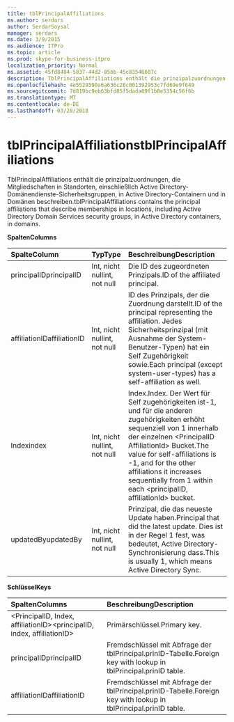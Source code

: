 ```yaml
---
title: tblPrincipalAffiliations
ms.author: serdars
author: SerdarSoysal
manager: serdars
ms.date: 3/9/2015
ms.audience: ITPro
ms.topic: article
ms.prod: skype-for-business-itpro
localization_priority: Normal
ms.assetid: 45fd8484-5837-44d2-85bb-45c83546607c
description: TblPrincipalAffiliations enthält die prinzipalzuordnungen, die Mitgliedschaften in Standorten, einschließlich Active Directory-Domänendienste-Sicherheitsgruppen, in Active Directory-Containern und in Domänen beschreiben.
ms.openlocfilehash: 4e5529590a6a636c28c801392953c7fd69e9f649
ms.sourcegitcommit: 7d819bc9eb63bfd85f5dada09f1b8e5354c56f6b
ms.translationtype: MT
ms.contentlocale: de-DE
ms.lasthandoff: 03/28/2018
---
```

# <a name="tblprincipalaffiliations"></a><span data-ttu-id="588ea-103">tblPrincipalAffiliations</span><span class="sxs-lookup"><span data-stu-id="588ea-103">tblPrincipalAffiliations</span></span>
 
<span data-ttu-id="588ea-104">TblPrincipalAffiliations enthält die prinzipalzuordnungen, die Mitgliedschaften in Standorten, einschließlich Active Directory-Domänendienste-Sicherheitsgruppen, in Active Directory-Containern und in Domänen beschreiben.</span><span class="sxs-lookup"><span data-stu-id="588ea-104">tblPrincipalAffiliations contains the principal affiliations that describe memberships in locations, including Active Directory Domain Services security groups, in Active Directory containers, in domains.</span></span>
  
<span data-ttu-id="588ea-105">**Spalten**</span><span class="sxs-lookup"><span data-stu-id="588ea-105">**Columns**</span></span>

|<span data-ttu-id="588ea-106">**Spalte**</span><span class="sxs-lookup"><span data-stu-id="588ea-106">**Column**</span></span>|<span data-ttu-id="588ea-107">**Typ**</span><span class="sxs-lookup"><span data-stu-id="588ea-107">**Type**</span></span>|<span data-ttu-id="588ea-108">**Beschreibung**</span><span class="sxs-lookup"><span data-stu-id="588ea-108">**Description**</span></span>|
|:-----|:-----|:-----|
|<span data-ttu-id="588ea-109">principalID</span><span class="sxs-lookup"><span data-stu-id="588ea-109">principalID</span></span>  <br/> |<span data-ttu-id="588ea-110">Int, nicht null</span><span class="sxs-lookup"><span data-stu-id="588ea-110">int, not null</span></span>  <br/> |<span data-ttu-id="588ea-111">Die ID des zugeordneten Prinzipals.</span><span class="sxs-lookup"><span data-stu-id="588ea-111">ID of the affiliated principal.</span></span>  <br/> |
|<span data-ttu-id="588ea-112">affiliationID</span><span class="sxs-lookup"><span data-stu-id="588ea-112">affiliationID</span></span>  <br/> |<span data-ttu-id="588ea-113">Int, nicht null</span><span class="sxs-lookup"><span data-stu-id="588ea-113">int, not null</span></span>  <br/> |<span data-ttu-id="588ea-114">ID des Prinzipals, der die Zuordnung darstellt.</span><span class="sxs-lookup"><span data-stu-id="588ea-114">ID of the principal representing the affiliation.</span></span> <span data-ttu-id="588ea-115">Jedes Sicherheitsprinzipal (mit Ausnahme der System-Benutzer-Typen) hat ein Self Zugehörigkeit sowie.</span><span class="sxs-lookup"><span data-stu-id="588ea-115">Each principal (except system-user-types) has a self-affiliation as well.</span></span>  <br/> |
|<span data-ttu-id="588ea-116">Index</span><span class="sxs-lookup"><span data-stu-id="588ea-116">index</span></span>  <br/> |<span data-ttu-id="588ea-117">Int, nicht null</span><span class="sxs-lookup"><span data-stu-id="588ea-117">int, not null</span></span>  <br/> |<span data-ttu-id="588ea-118">Index.</span><span class="sxs-lookup"><span data-stu-id="588ea-118">Index.</span></span> <span data-ttu-id="588ea-119">Der Wert für Self zugehörigkeiten ist-1, und für die anderen zugehörigkeiten erhöht sequenziell von 1 innerhalb der einzelnen \<PrincipalID AffiliationId\> Bucket.</span><span class="sxs-lookup"><span data-stu-id="588ea-119">The value for self-affiliations is -1, and for the other affiliations it increases sequentially from 1 within each \<principalID, affiliationId\> bucket.</span></span>  <br/> |
|<span data-ttu-id="588ea-120">updatedBy</span><span class="sxs-lookup"><span data-stu-id="588ea-120">updatedBy</span></span>  <br/> |<span data-ttu-id="588ea-121">Int, nicht null</span><span class="sxs-lookup"><span data-stu-id="588ea-121">int, not null</span></span>  <br/> |<span data-ttu-id="588ea-122">Prinzipal, die das neueste Update haben.</span><span class="sxs-lookup"><span data-stu-id="588ea-122">Principal that did the latest update.</span></span> <span data-ttu-id="588ea-123">Dies ist in der Regel 1 fest, was bedeutet, Active Directory-Synchronisierung dass.</span><span class="sxs-lookup"><span data-stu-id="588ea-123">This is usually 1, which means Active Directory Sync.</span></span>  <br/> |
   
<span data-ttu-id="588ea-124">**Schlüssel**</span><span class="sxs-lookup"><span data-stu-id="588ea-124">**Keys**</span></span>

|<span data-ttu-id="588ea-125">**Spalten**</span><span class="sxs-lookup"><span data-stu-id="588ea-125">**Columns**</span></span>|<span data-ttu-id="588ea-126">**Beschreibung**</span><span class="sxs-lookup"><span data-stu-id="588ea-126">**Description**</span></span>|
|:-----|:-----|
|<span data-ttu-id="588ea-127">\<PrincipalID, Index, affiliationID\></span><span class="sxs-lookup"><span data-stu-id="588ea-127">\<principalID, index, affiliationID\></span></span>  <br/> |<span data-ttu-id="588ea-128">Primärschlüssel.</span><span class="sxs-lookup"><span data-stu-id="588ea-128">Primary key.</span></span>  <br/> |
|<span data-ttu-id="588ea-129">principalID</span><span class="sxs-lookup"><span data-stu-id="588ea-129">principalID</span></span>  <br/> |<span data-ttu-id="588ea-130">Fremdschlüssel mit Abfrage der tblPrincipal.prinID-Tabelle.</span><span class="sxs-lookup"><span data-stu-id="588ea-130">Foreign key with lookup in tblPrincipal.prinID table.</span></span>  <br/> |
|<span data-ttu-id="588ea-131">affiliationID</span><span class="sxs-lookup"><span data-stu-id="588ea-131">affiliationID</span></span>  <br/> |<span data-ttu-id="588ea-132">Fremdschlüssel mit Abfrage der tblPrincipal.prinID-Tabelle.</span><span class="sxs-lookup"><span data-stu-id="588ea-132">Foreign key with lookup in tblPrincipal.prinID table.</span></span>  <br/> |
   

